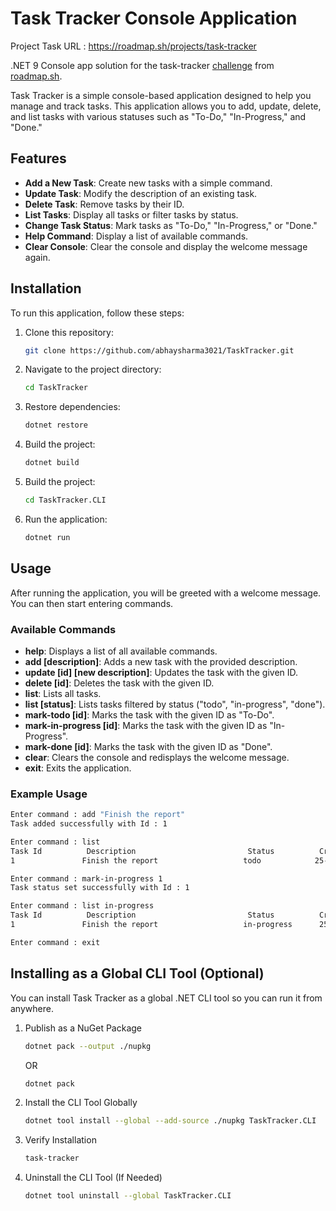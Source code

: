 # Task Tracker Console Application
Project Task URL : https://roadmap.sh/projects/task-tracker

.NET 9 Console app solution for the task-tracker [challenge](https://roadmap.sh/projects/task-tracker) from [roadmap.sh](https://roadmap.sh/).

Task Tracker is a simple console-based application designed to help you manage and track tasks. This application allows you to add, update, delete, and list tasks with various statuses such as "To-Do," "In-Progress," and "Done."

## Features

- **Add a New Task**: Create new tasks with a simple command.
- **Update Task**: Modify the description of an existing task.
- **Delete Task**: Remove tasks by their ID.
- **List Tasks**: Display all tasks or filter tasks by status.
- **Change Task Status**: Mark tasks as "To-Do," "In-Progress," or "Done."
- **Help Command**: Display a list of available commands.
- **Clear Console**: Clear the console and display the welcome message again.

## Installation

To run this application, follow these steps:

1. Clone this repository:
    ```bash
    git clone https://github.com/abhaysharma3021/TaskTracker.git
    ```

2. Navigate to the project directory:
    ```bash
    cd TaskTracker
    ```

3. Restore dependencies:
    ```bash
    dotnet restore
    ```

4. Build the project:
    ```bash
    dotnet build
    ```
    
5. Build the project:
    ```bash
    cd TaskTracker.CLI
    ```

6. Run the application:
    ```bash
    dotnet run
    ```

## Usage

After running the application, you will be greeted with a welcome message. You can then start entering commands.

### Available Commands

- **help**: Displays a list of all available commands.
- **add [description]**: Adds a new task with the provided description.
- **update [id] [new description]**: Updates the task with the given ID.
- **delete [id]**: Deletes the task with the given ID.
- **list**: Lists all tasks.
- **list [status]**: Lists tasks filtered by status ("todo", "in-progress", "done").
- **mark-todo [id]**: Marks the task with the given ID as "To-Do".
- **mark-in-progress [id]**: Marks the task with the given ID as "In-Progress".
- **mark-done [id]**: Marks the task with the given ID as "Done".
- **clear**: Clears the console and redisplays the welcome message.
- **exit**: Exits the application.

### Example Usage

```bash
Enter command : add "Finish the report"
Task added successfully with Id : 1

Enter command : list
Task Id          Description                         Status          Created Date    
1               Finish the report                   todo            25-08-2024

Enter command : mark-in-progress 1
Task status set successfully with Id : 1

Enter command : list in-progress
Task Id          Description                         Status          Created Date    
1               Finish the report                   in-progress      25-08-2024

Enter command : exit
```

## Installing as a Global CLI Tool (Optional)
You can install Task Tracker as a global .NET CLI tool so you can run it from anywhere.

1. Publish as a NuGet Package
   ```bash
   dotnet pack --output ./nupkg
   ```
   OR
   ```bash
   dotnet pack
   ```

2. Install the CLI Tool Globally
   ```bash
   dotnet tool install --global --add-source ./nupkg TaskTracker.CLI
   ```

3. Verify Installation
   ```bash
   task-tracker
   ```

4. Uninstall the CLI Tool (If Needed)
   ```bash
   dotnet tool uninstall --global TaskTracker.CLI
   ```
